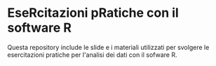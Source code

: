 # EseRcitazioni pRatiche con il software R
Questa repository include le slide e i materiali utilizzati per svolgere le esercitazioni pratiche per l'analisi dei dati con il sofware R.

